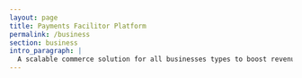 ```yaml
---
layout: page
title: Payments Facilitor Platform
permalink: /business
section: business
intro_paragraph: |
  A scalable commerce solution for all businesses types to boost revenue, no matter the location or size.
---
```

